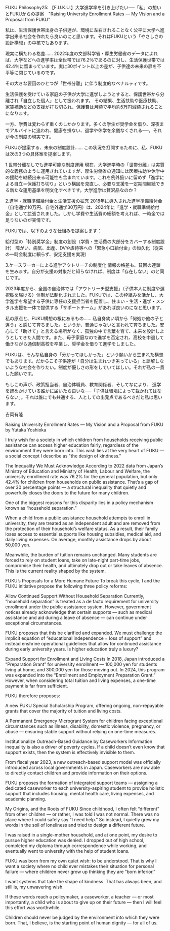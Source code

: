 FUKU Philosophy25: 【F.U.K.U.】大学進学率を引き上げたい──「私」の想いとFUKUからの提案　"Raising University Enrollment Rates — My Vision and a Proposal from FUKU"

私は、生活保護世帯出身の子供達が、環境に左右されることなく公平に大学へ進学出来る社会を作れたら良いのにと思います。それはFUKUという「やさしさの設計構想」の中核でもあります。

現実に横たわる格差……
2022年度の文部科学省・厚生労働省のデータによれば、大学などへの進学率は全世帯では76.2％であるのに対し、生活保護世帯では42.4％に留まっています。実に30ポイント以上の差が、子供達の未来の扉を不平等に閉じているのです。

その大きな要因のひとつが「世帯分離」に伴う制度的なペナルティです。

生活保護を受けている家庭の子供が大学に進学しようとすると、保護世帯から分離され「自立した個人」として扱われます。
その結果、生活扶助や医療扶助、家賃補助などの支援が打ち切られ、保護費は月額で平均約5万円減額されることになります。

一方、学費は変わらず重くのしかかります。多くの学生が奨学金を借り、深夜までアルバイトに追われ、健康を損ない、退学や休学を余儀なくされる──。それが今の制度の現実です。

FUKUが提案する、未来の制度設計……
この状況を打開するために、私、FUKUは次の3つの具体案を提案します。

1.世帯分離なしでも進学可能な制度運用
現在、大学進学時の「世帯分離」は実質的な義務のように運用されていますが、厚生労働省の通知には医療扶助や休学中の援助を継続出来る可能性も含まれています。これを例外扱いに留めず「進学による自立＝保護打ち切り」という構図を見直し、必要な支援を一定期間継続できる新たな運用基準を明文化すべきです。大学進学は贅沢品なのか？

2.進学・就職準備給付金と生活支援の拡充
2018年に導入された進学準備給付金（自宅通学10万円、自宅外通学30万円）は、2024年に「進学・就職準備給付金」として拡張されました。しかし学費や生活費の総額を考えれば、一時金では足りないのが実情です。

FUKUでは、以下のような仕組みを提案します：

給付型の「特別奨学金」制度の創設（学費・生活費の大部分をカバーする制度設計）
障がい、病気、出産、DVや虐待等への「緊急小口給付金」の恒久化（従来の一時金制度に頼らず、安定支援を実現）

3.ケースワーカーによる進学アウトリーチの制度化
情報の格差も、貧困の連鎖を生みます。自分が支援の対象だと知らなければ、制度は「存在しない」のと同じです。

2023年度から、全国の自治体では「アウトリーチ型支援」（子供本人に制度や選択肢を届ける）体制が法制化されました。FUKUでは、この枠組みを活かし、大学進学を希望する子供に専任の支援担当者を配置し、住まい・生活・進学・メンタル支援を一体で提供する「サポートチーム」があれば良いのになと思います。

私の原点と、FUKU構想の根にあるもの……
私自身幼い頃から「何処か他の子と違う」と感じて育ちました。というか、普通じゃないと言われて育ちました。安心して「助けて」と言える場所がなく、孤独の中で言葉を育て、未来を設計しようとしてきた人間です。また、母子家庭なので進学を否定され、高校を中退して働きながら通信制高校を卒業し、奨学金を借りて進学をしました。

FUKUは、そんな私自身の「分かってほしかった」という願いから生まれた構想でもあります。だからこそ子供達が「自分は生まれつき劣っている」と誤解しないような社会を作りたい。制度が優しさの形をしていてほしい。それが私の一貫した願いです。

もしこの声が、政策担当者、自治体職員、教育関係者、そしてなにより、
進学を諦めかけている誰かに届いたら良いな──「子供は環境によって裁かれてはならない」。それは誰にでも共通する、人としての出発点であるべきだと私は思います。

吉岡有隆

Raising University Enrollment Rates — My Vision and a Proposal from FUKU
by Yutaka Yoshioka

I truly wish for a society in which children from households receiving public assistance can access higher education fairly, regardless of the environment they were born into.
This wish lies at the very heart of FUKU — a social concept I describe as "the design of kindness."

The Inequality We Must Acknowledge
According to 2022 data from Japan’s Ministry of Education and Ministry of Health, Labour and Welfare, the university enrollment rate was 76.2% for the general population, but only 42.4% for children from households on public assistance.
That’s a gap of over 30 percentage points — a structural inequality that quietly and powerfully closes the doors to the future for many children.

One of the biggest reasons for this disparity lies in a policy mechanism known as “household separation.”

When a child from a public assistance household attempts to enroll in university, they are treated as an independent adult and are removed from the protection of their household’s welfare status.
As a result, their family loses access to essential supports like housing subsidies, medical aid, and daily living expenses. On average, monthly assistance drops by about 50,000 yen.

Meanwhile, the burden of tuition remains unchanged.
Many students are forced to rely on student loans, take on late-night part-time jobs, compromise their health, and ultimately drop out or take leaves of absence.
This is the current reality shaped by the system.

FUKU’s Proposals for a More Humane Future
To break this cycle, I and the FUKU initiative propose the following three policy reforms:

Allow Continued Support Without Household Separation
Currently, “household separation” is treated as a de facto requirement for university enrollment under the public assistance system.
However, government notices already acknowledge that certain supports — such as medical assistance and aid during a leave of absence — can continue under exceptional circumstances.

FUKU proposes that this be clarified and expanded.
We must challenge the implicit equation of “educational independence = loss of support” and instead enshrine operational guidelines that allow for continued assistance during early university years.
Is higher education truly a luxury?

Expand Support for Enrollment and Living Costs
In 2018, Japan introduced a “Preparation Grant” for university enrollment — 100,000 yen for students living at home, and 300,000 yen for those moving out.
In 2024, this program was expanded into the “Enrollment and Employment Preparation Grant.”
However, when considering total tuition and living expenses, a one-time payment is far from sufficient.

FUKU therefore proposes:

A new FUKU Special Scholarship Program, offering ongoing, non-repayable grants that cover the majority of tuition and living costs.

A Permanent Emergency Microgrant System for children facing exceptional circumstances such as illness, disability, domestic violence, pregnancy, or abuse — ensuring stable support without relying on one-time measures.

Institutionalize Outreach-Based Guidance by Caseworkers
Information inequality is also a driver of poverty cycles.
If a child doesn’t even know that support exists, then the system is effectively invisible to them.

From fiscal year 2023, a new outreach-based support model was officially introduced across local governments in Japan.
Caseworkers are now able to directly contact children and provide information on their options.

FUKU proposes the formation of integrated support teams — assigning a dedicated caseworker to each university-aspiring student to provide holistic support that includes housing, mental health care, living expenses, and academic planning.

My Origins, and the Roots of FUKU
Since childhood, I often felt “different” from other children — or rather, I was told I was not normal.
There was no place where I could safely say “I need help.”
So instead, I quietly grew my words in the soil of loneliness and tried to design a different future.

I was raised in a single-mother household, and at one point, my desire to pursue higher education was denied.
I dropped out of high school, completed my diploma through correspondence while working, and eventually went to university with the help of student loans.

FUKU was born from my own quiet wish: to be understood.
That is why I want a society where no child ever mistakes their situation for personal failure — where children never grow up thinking they are “born inferior.”

I want systems that take the shape of kindness.
That has always been, and still is, my unwavering wish.

If these words reach a policymaker, a caseworker, a teacher — or most importantly, a child who is about to give up on their future — then I will feel this effort was worthwhile.

Children should never be judged by the environment into which they were born.
That, I believe, is the starting point of human dignity — for all of us.
